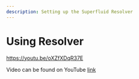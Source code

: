 ```yaml
---
description: Setting up the Superfluid Resolver
---
```


# Using Resolver

https://youtu.be/oXZfXDqR37E

Video can be found on YouTube [link](https://www.youtube.com/watch?v=oXZfXDqR37E&list=PLDbmvLe0WRANwQtub9fDPgduXJzPuUH0x&index=1)



